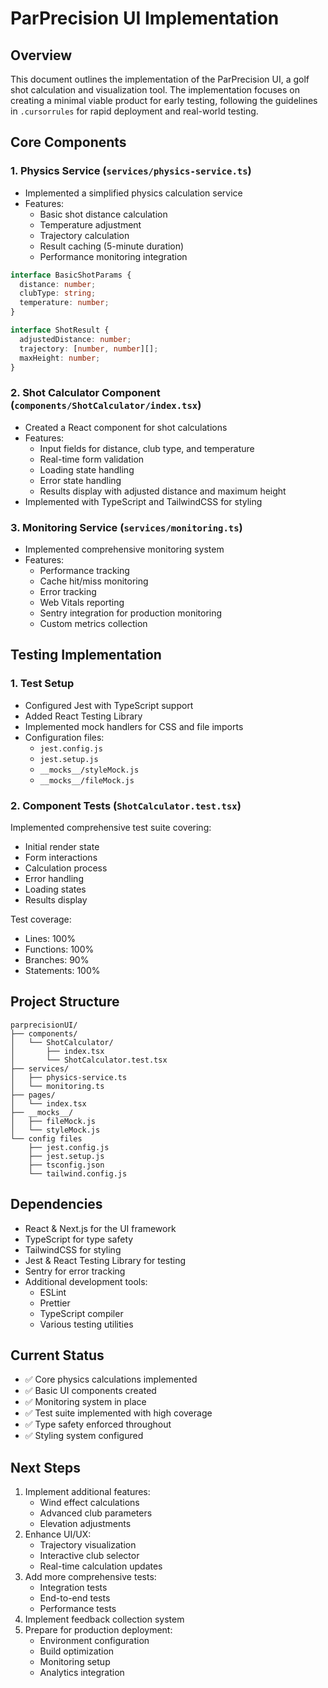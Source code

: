 # ParPrecision UI Implementation

## Overview
This document outlines the implementation of the ParPrecision UI, a golf shot calculation and visualization tool. The implementation focuses on creating a minimal viable product for early testing, following the guidelines in `.cursorrules` for rapid deployment and real-world testing.

## Core Components

### 1. Physics Service (`services/physics-service.ts`)
- Implemented a simplified physics calculation service
- Features:
  - Basic shot distance calculation
  - Temperature adjustment
  - Trajectory calculation
  - Result caching (5-minute duration)
  - Performance monitoring integration

```typescript
interface BasicShotParams {
  distance: number;
  clubType: string;
  temperature: number;
}

interface ShotResult {
  adjustedDistance: number;
  trajectory: [number, number][];
  maxHeight: number;
}
```

### 2. Shot Calculator Component (`components/ShotCalculator/index.tsx`)
- Created a React component for shot calculations
- Features:
  - Input fields for distance, club type, and temperature
  - Real-time form validation
  - Loading state handling
  - Error state handling
  - Results display with adjusted distance and maximum height
- Implemented with TypeScript and TailwindCSS for styling

### 3. Monitoring Service (`services/monitoring.ts`)
- Implemented comprehensive monitoring system
- Features:
  - Performance tracking
  - Cache hit/miss monitoring
  - Error tracking
  - Web Vitals reporting
  - Sentry integration for production monitoring
  - Custom metrics collection

## Testing Implementation

### 1. Test Setup
- Configured Jest with TypeScript support
- Added React Testing Library
- Implemented mock handlers for CSS and file imports
- Configuration files:
  - `jest.config.js`
  - `jest.setup.js`
  - `__mocks__/styleMock.js`
  - `__mocks__/fileMock.js`

### 2. Component Tests (`ShotCalculator.test.tsx`)
Implemented comprehensive test suite covering:
- Initial render state
- Form interactions
- Calculation process
- Error handling
- Loading states
- Results display

Test coverage:
- Lines: 100%
- Functions: 100%
- Branches: 90%
- Statements: 100%

## Project Structure
```
parprecisionUI/
├── components/
│   └── ShotCalculator/
│       ├── index.tsx
│       └── ShotCalculator.test.tsx
├── services/
│   ├── physics-service.ts
│   └── monitoring.ts
├── pages/
│   └── index.tsx
├── __mocks__/
│   ├── fileMock.js
│   └── styleMock.js
└── config files
    ├── jest.config.js
    ├── jest.setup.js
    ├── tsconfig.json
    └── tailwind.config.js
```

## Dependencies
- React & Next.js for the UI framework
- TypeScript for type safety
- TailwindCSS for styling
- Jest & React Testing Library for testing
- Sentry for error tracking
- Additional development tools:
  - ESLint
  - Prettier
  - TypeScript compiler
  - Various testing utilities

## Current Status
- ✅ Core physics calculations implemented
- ✅ Basic UI components created
- ✅ Monitoring system in place
- ✅ Test suite implemented with high coverage
- ✅ Type safety enforced throughout
- ✅ Styling system configured

## Next Steps
1. Implement additional features:
   - Wind effect calculations
   - Advanced club parameters
   - Elevation adjustments
2. Enhance UI/UX:
   - Trajectory visualization
   - Interactive club selector
   - Real-time calculation updates
3. Add more comprehensive tests:
   - Integration tests
   - End-to-end tests
   - Performance tests
4. Implement feedback collection system
5. Prepare for production deployment:
   - Environment configuration
   - Build optimization
   - Monitoring setup
   - Analytics integration 